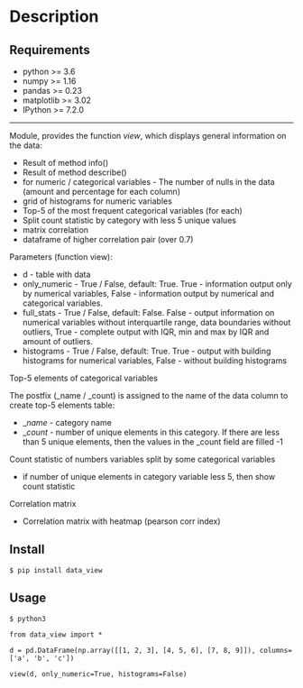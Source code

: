Description
===========

Requirements
------------

* python >= 3.6
* numpy >= 1.16
* pandas >= 0.23
* matplotlib >= 3.02
* IPython >= 7.2.0

------------

Module, provides the function _view_, which displays general information on the data:
  - Result of method info()
  - Result of method describe()
  - for numeric / categorical variables - The number of nulls in the data (amount and percentage for each column)
  - grid of histograms for numeric variables
  - Top-5 of the most frequent categorical variables (for each)
  - Split count statistic by category with less 5 unique values
  - matrix correlation
  - dataframe of higher correlation pair (over 0.7)

Parameters (function view):
 * d - table with data
 * only_numeric - True / False, default: True. True - information output only by numerical variables, False - information output by numerical and categorical variables.
 * full_stats - True / False, default: False. False - output information on numerical variables without interquartile range, data boundaries without outliers, True - complete output with IQR, min and max by IQR and amount of outliers.
 * histograms - True / False, default: True. True - output with building histograms for numerical variables, False - without building histograms

Top-5 elements of categorical variables

 The postfix (_name / _count) is assigned to the name of the data column to create top-5 elements table:
  - __name_ - category name
  - __count_ - number of unique elements in this category. If there are less than 5 unique elements, then the values ​​in the _count field are filled -1

Count statistic of numbers variables split by some categorical variables
 - if number of unique elements in category variable less 5, then show count statistic

Correlation matrix
 - Correlation matrix with heatmap (pearson corr index)

Install
-------
	$ pip install data_view

Usage
-----

    $ python3

    from data_view import *

    d = pd.DataFrame(np.array([[1, 2, 3], [4, 5, 6], [7, 8, 9]]), columns=['a', 'b', 'c'])

    view(d, only_numeric=True, histograms=False)


